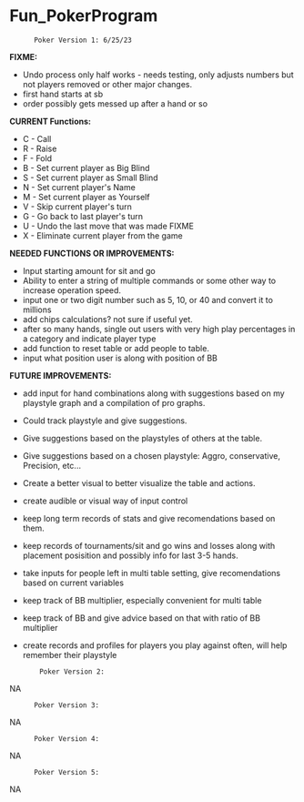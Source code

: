 # Fun_PokerProgram

          Poker Version 1: 6/25/23

**FIXME:**

 - Undo process only half works - needs testing, only adjusts numbers but not players removed or other major changes.
 - first hand starts at sb
 - order possibly gets messed up after a hand or so

**CURRENT Functions:**


- C - Call                     
- R - Raise                     
- F - Fold                       
- B - Set current player as Big Blind     
- S - Set current player as Small Blind   
- N - Set current player's Name
- M - Set current player as Yourself     
- V - Skip current player's turn     
- G - Go back to last player's turn
- U - Undo the last move that was made FIXME
- X - Eliminate current player from the game   





**NEEDED FUNCTIONS OR IMPROVEMENTS:**
- Input starting amount for sit and go
- Ability to enter a string of multiple commands or some other way to increase operation speed.
- input one or two digit number such as 5, 10, or 40 and convert it to millions
- add chips calculations? not sure if useful yet.
- after so many hands, single out users with very high play percentages in a category and indicate player type
- add function to reset table or add people to table.
- input what position user is along with position of BB


**FUTURE IMPROVEMENTS:**
- add input for hand combinations along with suggestions based on my playstyle graph and a compilation of pro graphs.
- Could track playstyle and give suggestions.
- Give suggestions based on the playstyles of others at the table.
- Give suggestions based on a chosen playstyle: Aggro, conservative, Precision, etc...
- Create a better visual to better visualize the table and actions.
- create audible or visual way of input control
- keep long term records of stats and give recomendations based on them.
- keep records of tournaments/sit and go wins and losses along with placement posisition and possibly info for last 3-5 hands.
- take inputs for people left in multi table setting, give recomendations based on current variables
- keep track of BB multiplier, especially convenient for multi table
- keep track of BB and give advice based on that with ratio of BB multiplier
- create records and profiles for players you play against often, will help remember their playstyle


















          Poker Version 2:
     
NA





















          Poker Version 3:     
     
NA

















          Poker Version 4:  
     
NA
















          Poker Version 5:       

NA
